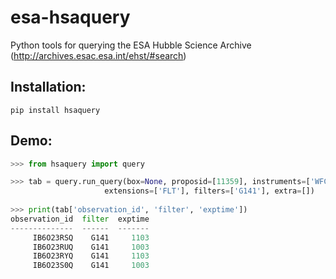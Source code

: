 # esa-hsaquery
Python tools for querying the ESA Hubble Science Archive (http://archives.esac.esa.int/ehst/#search)

## Installation:

    pip install hsaquery
    
## Demo:

```python
>>> from hsaquery import query

>>> tab = query.run_query(box=None, proposid=[11359], instruments=['WFC3-IR'], 
                     extensions=['FLT'], filters=['G141'], extra=[])
                     
>>> print(tab['observation_id', 'filter', 'exptime'])
observation_id  filter  exptime
--------------  ------  -------
     IB6O23RSQ    G141     1103
     IB6O23RUQ    G141     1003
     IB6O23RYQ    G141     1103
     IB6O23S0Q    G141     1003
``` 
